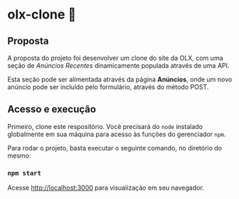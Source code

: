 # olx-clone 🛒


## Proposta

A proposta do projeto foi desenvolver um clone do site da OLX, com uma seção de <i>Anúncios Recentes</i> dinamicamente populada através de uma API.

Esta seção pode ser alimentada através da página <b>Anúncios</b>, onde um novo anúncio pode ser incluído pelo formulário, através do método POST.

## Acesso e execução

Primeiro, clone este respositório. Você precisará do `node` instalado globalmente em sua máquina para acesso às funções do gerenciador `npm`.

Para rodar o projeto, basta executar o seguinte comando, no diretório do mesmo:

### `npm start`

Acesse [http://localhost:3000](http://localhost:3000) para visualização em seu navegador.



